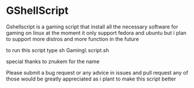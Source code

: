 # GShellScript
Gshellscript is a gaming script that install all the necessary software for gaming on linux at the moment it only support fedora and ubuntu but i plan to support more distros and more function in the future 

to run this script type sh Gaming\ script.sh

special thanks to znukem for the name 

Please submit a bug request or any advice in issues and pull request any of those would be greatly appreciated as i plant to make this script better 


